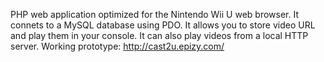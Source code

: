 PHP web application optimized for the Nintendo Wii U web browser. It connets to a MySQL database using PDO.
It allows you to store video URL and play them in your console. It can also play videos from a local HTTP server.
Working prototype: http://cast2u.epizy.com/
